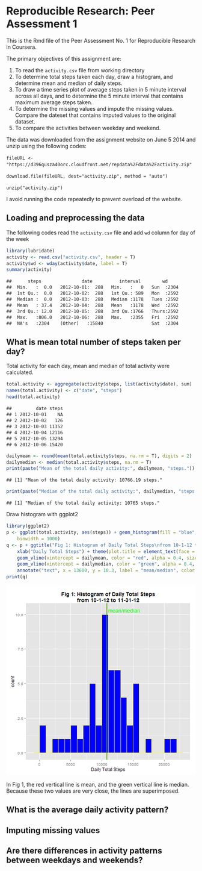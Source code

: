 # Reproducible Research: Peer Assessment 1

This is the Rmd file of the Peer Assessment No. 1 for Reproducible Research in Coursera.

The primary objectives of this assignment are:
 1. To read the `activity.csv` file from working directory
 2. To determine total steps taken each day, draw a histogram, and determine mean and median of daily steps.
 3. To draw a time series plot of average steps taken in 5 minute interval across all days, and to determine the 5 minute interval that contains maximum average steps taken.
 4. To determine the missing values and impute the missing values.  Compare the dateset that contains imputed values to the original dataset.
 5. To compare the activities between weekday and weekend.
 
The data was downloaded from the assignment website on June 5 2014 and unzip using the following codes:

`fileURL <- "https://d396qusza40orc.cloudfront.net/repdata%2Fdata%2Factivity.zip"`

`download.file(fileURL, dest="activity.zip", method = "auto")`

`unzip("activity.zip")`

I avoid running the code repeatedly to prevent overload of the website.
 
## Loading and preprocessing the data

The following codes read the `activity.csv` file and add `wd` column for day of the week

```r
library(lubridate)
activity <- read.csv("activity.csv", header = T)
activity$wd <- wday(activity$date, label = T)
summary(activity)
```

```
##      steps               date          interval        wd      
##  Min.   :  0.0   2012-10-01:  288   Min.   :   0   Sun  :2304  
##  1st Qu.:  0.0   2012-10-02:  288   1st Qu.: 589   Mon  :2592  
##  Median :  0.0   2012-10-03:  288   Median :1178   Tues :2592  
##  Mean   : 37.4   2012-10-04:  288   Mean   :1178   Wed  :2592  
##  3rd Qu.: 12.0   2012-10-05:  288   3rd Qu.:1766   Thurs:2592  
##  Max.   :806.0   2012-10-06:  288   Max.   :2355   Fri  :2592  
##  NA's   :2304    (Other)   :15840                  Sat  :2304
```

## What is mean total number of steps taken per day?

Total activity for each day, mean and median of total activity were calculated.

```r
total.activity <- aggregate(activity$steps, list(activity$date), sum)
names(total.activity) <- c("date", "steps")
head(total.activity)
```

```
##         date steps
## 1 2012-10-01    NA
## 2 2012-10-02   126
## 3 2012-10-03 11352
## 4 2012-10-04 12116
## 5 2012-10-05 13294
## 6 2012-10-06 15420
```

```r
dailymean <- round(mean(total.activity$steps, na.rm = T), digits = 2)
dailymedian <- median(total.activity$steps, na.rm = T)
print(paste("Mean of the total daily activity:", dailymean, "steps."))
```

```
## [1] "Mean of the total daily activity: 10766.19 steps."
```

```r
print(paste("Median of the total daily activity:", dailymedian, "steps."))
```

```
## [1] "Median of the total daily activity: 10765 steps."
```

Draw histogram with ggplot2

```r
library(ggplot2)
p <- ggplot(total.activity, aes(steps)) + geom_histogram(fill = "blue", color = "yellow", 
    binwidth = 1000)
q <- p + ggtitle("Fig 1: Histogram of Daily Total Steps\nfrom 10-1-12 to 11-31-12") + 
    xlab("Daily Total Steps") + theme(plot.title = element_text(face = "bold")) + 
    geom_vline(xintercept = dailymean, color = "red", alpha = 0.4, size = 1.2) + 
    geom_vline(xintercept = dailymedian, color = "green", alpha = 0.4, size = 1.2) + 
    annotate("text", x = 13600, y = 10.3, label = "mean/median", color = "green")
print(q)
```

![plot of chunk fig1](figure/fig1.png) 

In Fig 1, the red vertical line is mean, and the green vertical line is median.  Because these two values are very close, the lines are superimposed.

## What is the average daily activity pattern?



## Imputing missing values



## Are there differences in activity patterns between weekdays and weekends?











